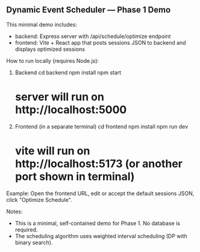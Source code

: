 Dynamic Event Scheduler — Phase 1 Demo
-------------------------------------

This minimal demo includes:
 - backend: Express server with /api/schedule/optimize endpoint
 - frontend: Vite + React app that posts sessions JSON to backend and displays optimized sessions

How to run locally (requires Node.js):

1) Backend
   cd backend
   npm install
   npm start
   # server will run on http://localhost:5000

2) Frontend (in a separate terminal)
   cd frontend
   npm install
   npm run dev
   # vite will run on http://localhost:5173 (or another port shown in terminal)

Example:
  Open the frontend URL, edit or accept the default sessions JSON, click "Optimize Schedule".

Notes:
 - This is a minimal, self-contained demo for Phase 1. No database is required.
 - The scheduling algorithm uses weighted interval scheduling (DP with binary search).

